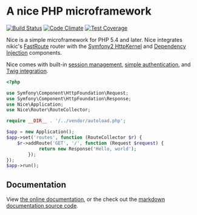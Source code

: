 A nice PHP microframework
=========================

[![Build Status](https://travis-ci.org/nice-php/framework.png?branch=master)](https://travis-ci.org/nice-php/framework)
[![Code Climate](https://codeclimate.com/github/nice-php/framework/badges/gpa.svg)](https://codeclimate.com/github/nice-php/framework)
[![Test Coverage](https://codeclimate.com/github/nice-php/framework/badges/coverage.svg)](https://codeclimate.com/github/nice-php/framework)

Nice is a simple microframework for PHP 5.4 and later. Nice integrates nikic's 
[FastRoute](https://github.com/nikic/FastRoute) router with 
the [Symfony2 HttpKernel](https://github.com/symfony/HttpKernel) and 
[Dependency Injection](https://github.com/symfony/DependencyInjection) components.

Nice comes with built-in [session management](https://github.com/nice-php/framework-docs/blob/master/extensions/sessions.md),
[simple authentication](https://github.com/nice-php/framework-docs/blob/master/extensions/security.md),
and [Twig integration](https://github.com/nice-php/framework-docs/blob/master/extensions/twig.md).

```php
<?php

use Symfony\Component\HttpFoundation\Request;
use Symfony\Component\HttpFoundation\Response;
use Nice\Application;
use Nice\Router\RouteCollector;

require __DIR__ . '/../vendor/autoload.php';

$app = new Application();
$app->set('routes', function (RouteCollector $r) {
    $r->addRoute('GET', '/', function (Request $request) {
            return new Response('Hello, world');
        });
});
$app->run();
```


Documentation
-------------

View [the online documentation](http://niceframework.com), or the check out the
[markdown documentation source code](https://github.com/nice-php/framework-docs).
